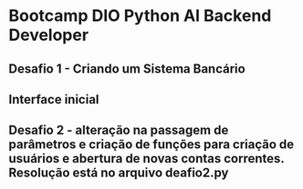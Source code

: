 # Bootcamp DIO Python AI Backend Developer
## Desafio 1 - Criando um Sistema Bancário
## Interface inicial

## Desafio 2 - alteração na passagem de parâmetros e criação de funções para criação de usuários e abertura de novas contas correntes. Resolução está no arquivo deafio2.py
